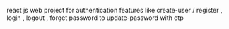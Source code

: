 react js web project for authentication features like create-user / register , login , logout , forget password to update-password with otp 
